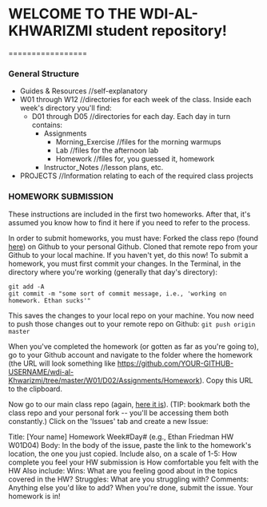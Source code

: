 # WELCOME TO THE WDI-AL-KHWARIZMI student repository!

=================

### General Structure
* Guides & Resources //self-explanatory 
* W01 through W12 //directories for each week of the class. Inside each week's directory you'll find:
  * D01 through D05 //directories for each day. Each day in turn contains:
    * Assignments
      * Morning_Exercise //files for the morning warmups
      * Lab //files for the afternoon lab
      * Homework //files for, you guessed it, homework
    * Instructor_Notes //lesson plans, etc.
* PROJECTS //Information relating to each of the required class projects

### HOMEWORK SUBMISSION
These instructions are included in the first two homeworks. After that, it's assumed you know how to find it here if you need to refer to the process.

In order to submit homeworks, you must have:
Forked the class repo (found [here](https://github.com/ga-students/wdi-al-Khwarizmi)) on Github to your personal Github.
Cloned that remote repo from your Github to your local machine. If you haven't yet, do this now!
To submit a homework, you must first commit your changes. In the Terminal, in the directory where you're working (generally that day's directory):

```
git add -A
git commit -m "some sort of commit message, i.e., 'working on homework. Ethan sucks'"
```

This saves the changes to your local repo on your machine. You now need to push those changes out to your remote repo on Github: `git push origin master`

When you've completed the homework (or gotten as far as you're going to), go to your Github account and navigate to the folder where the homework (the URL will look something like https://github.com/YOUR-GITHUB-USERNAME/wdi-al-Khwarizmi/tree/master/W01/D02/Assignments/Homework). Copy this URL to the clipboard.

Now go to our main class repo (again, [here it is](https://github.com/ga-students/wdi-al-Khwarizmi)). (TIP: bookmark both the class repo and your personal fork -- you'll be accessing them both constantly.) Click on the 'Issues' tab and create a new Issue:

Title: [Your name] Homework Week#Day# (e.g., Ethan Friedman HW W01D04)
Body: In the body of the issue, paste the link to the homework's location, the one you just copied.
Include also, on a scale of 1-5:
How complete you feel your HW submission is
How comfortable you felt with the HW
Also include:
Wins: What are you feeling good about in the topics covered in the HW?
Struggles: What are you struggling with?
Comments: Anything else you'd like to add? When you're done, submit the issue. Your homework is in!
